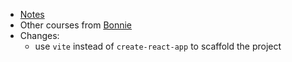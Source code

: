 - [Notes](napkin.md)
- Other courses from [Bonnie](https://www.udemy.com/user/bonnie-schulkin)
- Changes:
  - use `vite` instead of `create-react-app` to scaffold the project 